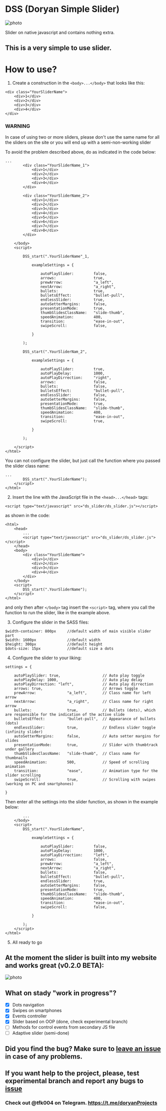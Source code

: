 # DSS (Doryan Simple Slider)

![photo](png/dss.png)

Slider on native javascript and contains nothing extra.

## This is a very simple to use slider.

# How to use?

1. Create a construction in the ```<body>...</body>``` that looks like this:

```
<div class="YourSliderName">
    <div>1</div>
    <div>2</div>
    <div>3</div>
    <div>4</div>
</div>
```
### WARNING


In case of using two or more sliders, please don't use the same name for all the sliders on the site or you will end up with a semi-non-working slider

To avoid the problem described above, do as indicated in the code below:
```
...
        <div class="YourSliderName_1">
            <div>1</div>
            <div>2</div>
            <div>3</div>
            <div>4</div>
        </div>

        <div class="YourSliderName_2">
            <div>1</div>
            <div>2</div>
            <div>3</div>
            <div>4</div>
            <div>5</div>
            <div>6</div>
            <div>7</div>
            <div>8</div>
        </div>

    </body>
    <script>
    
        DSS_start(".YourSliderName"_1,
        
            exampleSettings = {

                autoPlaySlider:         false,
                arrows:                 true,
                prewArrow:              "a_left",
                nextArrow:              "a_right",
                bullets:                true,
                bulletsEffect:          "bullet-pull",
                endlessSlider:          true,
                autoSetterMargins:      false,
                presentationMode:       true,
                thumbSlidesClassName:   "slide-thumb",
                speedAnimation:         400,
                transition:             "ease-in-out",
                swipeScroll:            false,
                
            }
        
        );

        DSS_start(".YourSliderNam_2",
        
            exampleSettings = {

                autoPlaySlider:         true,
                autoPlayDelay:          1000,
                autoPlayDirrection:     "right",
                arrows:                 false,
                bullets:                false,
                bulletsEffect:          "bullet-pull",
                endlessSlider:          false,
                autoSetterMargins:      false,
                presentationMode:       true,
                thumbSlidesClassName:   "slide-thumb",
                speedAnimation:         400,
                transition:             "ease-in-out",
                swipeScroll:            true,
                
            }
        
        );

    </script>
</html>
```
You can not configure the slider, but just call the function where you passed the slider class name:

```
...
        DSS_start(".YourSliderName");
    </script>
</html>
```

2. Insert the line with the JavaScript file in the ```<head>...</head>``` tags:

```
<script type="text/javascript" src="ds_slider/ds_slider.js"></script>
```
as shown in the code:

```
<html>
    <head>
        ...
        <script type="text/javascript" src="ds_slider/ds_slider.js"></script>
    </head>
    <body>
        <div class="YourSliderName">
            <div>1</div>
            <div>2</div>
            <div>3</div>
            <div>4</div>
        </div>
    </body>
    <script>
        DSS_start(".YourSliderName");
    </script>
</html>
```
and only then after ```</body>``` tag insert the ```<script>``` tag, where you call the function to run the slider, like in the example above.

3. Configure the slider in the SASS files:

```
$width-container: 800px     //default width of main visible slider part 
$width: 1600px              //default width
$height: 300px              //default height
$dots-size: 15px            //default size a dots
```

4. Configure the slider to your liking:
```
settings = {

    autoPlaySlider: true,                   // Auto play toggle
    autoPlayDelay: 1000,                    // Auto play delay
    autoPlayDirrection: "left",             // Auto play dirrection
    arrows: true,                           // Arrows toggle
    prewArrow:              "a_left",       // Class name for left arrow
    nextArrow:              "a_right",      // Class name for right arrow
    bullets:                true,           // Bullets (dots), which are responsible for the indication of the active slide
    bulletsEffect:          "bullet-pull",  // Appearance of bullets (dots)
    endlessSlider:          true,           // Endless slider toggle (infinity slider)
    autoSetterMargins:      false,          // Auto setter margins for slides
    presentationMode:       true,           // Slider with thumbtrack under gallery
    thumbSlidesClassName:   "slide-thumb",  // Class name for thumbnails
    speedAnimation:         500,            // Speed of scrolling animation
    transition:             "ease",         // Animation type for the slider scrolling
    swipeScroll:            true,           // Scrolling with swipes (working on PC and smartphones)

}
```
Then enter all the settings into the slider function, as shown in the example below:
```
        ...
    </body>
    <script>
        DSS_start(".YourSliderName",
        
            exampleSettings = {

                autoPlaySlider:         false,
                autoPlayDelay:          1000,
                autoPlayDirrection:     "left",
                arrows:                 false,
                prewArrow:              "a_left",
                nextArrow:              "a_right",
                bullets:                false,
                bulletsEffect:          "bullet-pull",
                endlessSlider:          true,
                autoSetterMargins:      false,
                presentationMode:       true,
                thumbSlidesClassName:   "slide-thumb",
                speedAnimation:         400,
                transition:             "ease-in-out",
                swipeScroll:            false,
                
            }
        
        );
    </script>
</html>
```
5. All ready to go

## At the moment the slider is built into my website and works great (v0.2.0 BETA):

![photo](pic/site_update.png)

## What on stady "work in progress"?

- [X] Dots navigation
- [X] Swipes on smartphones
- [X] Events controller
- [X] Slider based on OOP (done, check experimental branch)
- [ ] Methods for control events from secondary JS file
- [ ] Adaptive slider (semi-done)

## Did you find the bug? Make sure to [leave an issue](https://github.com/doryan04/DSS/issues/new) in case of any problems.

## If you want help to the project, please, test experimental branch and report any bugs to [issue](https://github.com/doryan04/DSS/issues/new)

### Check out @tfk004 on Telegram. https://t.me/doryanProjects
